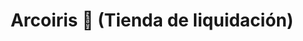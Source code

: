 ---
title: "Arcoiris 🌈 (Tienda de liquidación)"
url: /ciudad-de-matanzas/arcoiris-tienda-de-liquidacion/
shop: regalo
---
